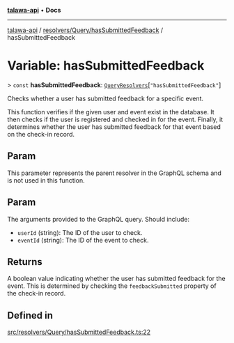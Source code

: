 [**talawa-api**](../../../../README.md) • **Docs**

***

[talawa-api](../../../../modules.md) / [resolvers/Query/hasSubmittedFeedback](../README.md) / hasSubmittedFeedback

# Variable: hasSubmittedFeedback

\> `const` **hasSubmittedFeedback**: [`QueryResolvers`](../../../../types/generatedGraphQLTypes/type-aliases/QueryResolvers.md)\[`"hasSubmittedFeedback"`\]

Checks whether a user has submitted feedback for a specific event.

This function verifies if the given user and event exist in the database. It then checks if the user is registered and checked in for the event. Finally, it determines whether the user has submitted feedback for that event based on the check-in record.

## Param

This parameter represents the parent resolver in the GraphQL schema and is not used in this function.

## Param

The arguments provided to the GraphQL query. Should include:
  - `userId` (string): The ID of the user to check.
  - `eventId` (string): The ID of the event to check.

## Returns

A boolean value indicating whether the user has submitted feedback for the event. This is determined by checking the `feedbackSubmitted` property of the check-in record.

## Defined in

[src/resolvers/Query/hasSubmittedFeedback.ts:22](https://github.com/PalisadoesFoundation/talawa-api/blob/a6e7ac91b581c9109559657faf0f934f3eb41fe7/src/resolvers/Query/hasSubmittedFeedback.ts#L22)
